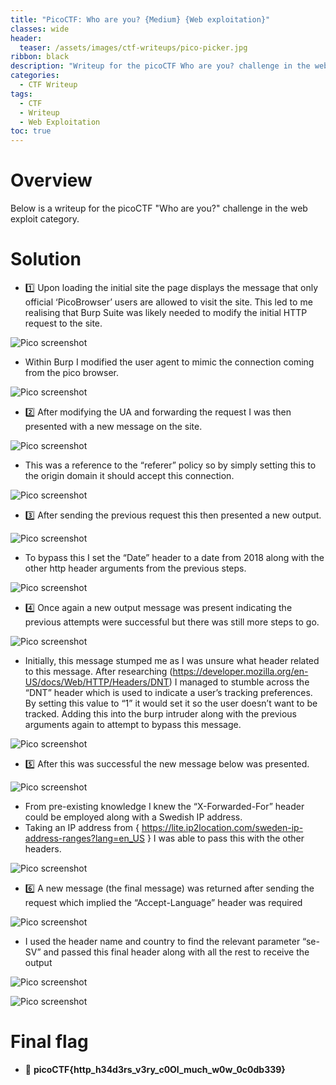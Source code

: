 ```yaml
---
title: "PicoCTF: Who are you? {Medium} {Web exploitation}"
classes: wide
header:
  teaser: /assets/images/ctf-writeups/pico-picker.jpg
ribbon: black
description: "Writeup for the picoCTF Who are you? challenge in the web exploit category."
categories:
  - CTF Writeup
tags:
  - CTF
  - Writeup
  - Web Exploitation
toc: true
---
```


# Overview 

Below is a writeup for the picoCTF "Who are you?" challenge in the web exploit category.

# Solution

- 1️⃣ Upon loading the initial site the page displays the message that only official ‘PicoBrowser’ users are allowed to visit the site. This led to me realising that Burp Suite was likely needed to modify the initial HTTP request to the site.

![Pico screenshot](/assets/images/ctf-writeups/pico/who/who-1.webp)

- Within Burp I modified the user agent to mimic the connection coming from the pico browser.

![Pico screenshot](/assets/images/ctf-writeups/pico/who/who-2.webp)

- 2️⃣ After modifying the UA and forwarding the request I was then presented with a new message on the site.

![Pico screenshot](/assets/images/ctf-writeups/pico/who/who-3.webp)

- This was a reference to the “referer” policy so by simply setting this to the origin domain it should accept this connection.

![Pico screenshot](/assets/images/ctf-writeups/pico/who/who-4.webp)

- 3️⃣ After sending the previous request this then presented a new output.

![Pico screenshot](/assets/images/ctf-writeups/pico/who/who-5.webp)

- To bypass this I set the “Date” header to a date from 2018 along with the other http header arguments from the previous steps.

![Pico screenshot](/assets/images/ctf-writeups/pico/who/who-6.webp)

- 4️⃣ Once again a new output message was present indicating the previous attempts were successful but there was still more steps to go.

![Pico screenshot](/assets/images/ctf-writeups/pico/who/who-7.webp)

- Initially, this message stumped me as I was unsure what header related to this message. After researching (https://developer.mozilla.org/en-US/docs/Web/HTTP/Headers/DNT) I managed to stumble across the “DNT” header which is used to indicate a user’s tracking preferences. By setting this value to “1” it would set it so the user doesn’t want to be tracked. Adding this into the burp intruder along with the previous arguments again to attempt to bypass this message.

![Pico screenshot](/assets/images/ctf-writeups/pico/who/who-8.webp)

- 5️⃣ After this was successful the new message below was presented.

![Pico screenshot](/assets/images/ctf-writeups/pico/who/who-9.webp)

- From pre-existing knowledge I knew the “X-Forwarded-For” header could be employed along with a Swedish IP address.
- Taking an IP address from { https://lite.ip2location.com/sweden-ip-address-ranges?lang=en_US } I was able to pass this with the other headers.

![Pico screenshot](/assets/images/ctf-writeups/pico/who/who-10.webp)

- 6️⃣ A new message (the final message) was returned after sending the request which implied the “Accept-Language” header was required

![Pico screenshot](/assets/images/ctf-writeups/pico/who/who-11.webp)

- I used the header name and country to find the relevant parameter “se-SV” and passed this final header along with all the rest to receive the output

![Pico screenshot](/assets/images/ctf-writeups/pico/who/who-12.webp)

![Pico screenshot](/assets/images/ctf-writeups/pico/who/who-13.webp)

# Final flag

- 🚩 **picoCTF{http_h34d3rs_v3ry_c0Ol_much_w0w_0c0db339}**
